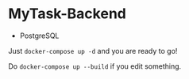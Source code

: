 # MyTask-Backend

- PostgreSQL

Just  `docker-compose up -d` and you are ready to go!

Do `docker-compose up --build` if you edit something.
